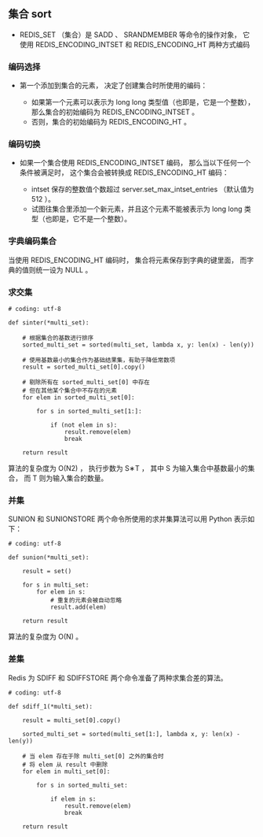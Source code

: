 ## 集合 sort
- REDIS_SET （集合）是 SADD 、 SRANDMEMBER 等命令的操作对象， 它使用 REDIS_ENCODING_INTSET 和 REDIS_ENCODING_HT 两种方式编码

### 编码选择
- 第一个添加到集合的元素， 决定了创建集合时所使用的编码：

  - 如果第一个元素可以表示为 long long 类型值（也即是，它是一个整数）， 那么集合的初始编码为 REDIS_ENCODING_INTSET 。
  - 否则，集合的初始编码为 REDIS_ENCODING_HT 。

### 编码切换
- 如果一个集合使用 REDIS_ENCODING_INTSET 编码， 那么当以下任何一个条件被满足时， 这个集合会被转换成 REDIS_ENCODING_HT 编码：

  - intset 保存的整数值个数超过 server.set_max_intset_entries （默认值为 512 ）。
  - 试图往集合里添加一个新元素，并且这个元素不能被表示为 long long 类型（也即是，它不是一个整数）。

### 字典编码集合
当使用 REDIS_ENCODING_HT 编码时， 集合将元素保存到字典的键里面， 而字典的值则统一设为 NULL 。

### 求交集

``` 
# coding: utf-8

def sinter(*multi_set):

    # 根据集合的基数进行排序
    sorted_multi_set = sorted(multi_set, lambda x, y: len(x) - len(y))

    # 使用基数最小的集合作为基础结果集，有助于降低常数项
    result = sorted_multi_set[0].copy()

    # 剔除所有在 sorted_multi_set[0] 中存在
    # 但在其他某个集合中不存在的元素
    for elem in sorted_multi_set[0]:

        for s in sorted_multi_set[1:]:

            if (not elem in s):
                result.remove(elem)
                break

    return result
```
算法的复杂度为 O(N2) ， 执行步数为 S∗T ， 其中 S 为输入集合中基数最小的集合， 而 T 则为输入集合的数量。

### 并集
SUNION 和 SUNIONSTORE 两个命令所使用的求并集算法可以用 Python 表示如下：

``` 
# coding: utf-8

def sunion(*multi_set):

    result = set()

    for s in multi_set:
        for elem in s:
            # 重复的元素会被自动忽略
            result.add(elem)

    return result
```
算法的复杂度为 O(N) 。

### 差集
Redis 为 SDIFF 和 SDIFFSTORE 两个命令准备了两种求集合差的算法。

``` 
# coding: utf-8

def sdiff_1(*multi_set):

    result = multi_set[0].copy()

    sorted_multi_set = sorted(multi_set[1:], lambda x, y: len(x) - len(y))

    # 当 elem 存在于除 multi_set[0] 之外的集合时
    # 将 elem 从 result 中删除
    for elem in multi_set[0]:

        for s in sorted_multi_set:

            if elem in s:
                result.remove(elem)
                break

    return result
```


